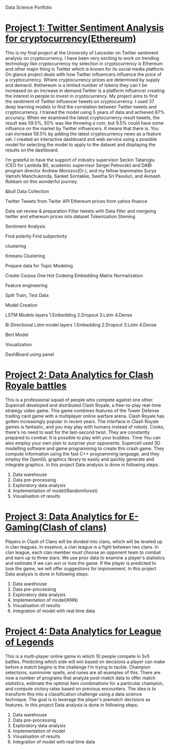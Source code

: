 Data Science Portfolio

# [Project 1: Twitter Sentiment Analysis for cryptocurrency(Ethereum)](https://github.com/dharmateja4444/Twittersentimentianalyis-/blob/main/Dashboard.ipynb)

 This is my final project at the University of Leicester on Twitter sentiment analysis on cryptocurrency. I have been very exciting to work on trending technology like cryptocurrency my selection in cryptocurrency is Ethereum and other major thing is Twitter which is known for its social media platform. On glance project deals with how Twitter influencers influence the price of a cryptocurrency. Where cryptocurrency prices are determined by supply and demand. #ethereum is a limited number of tokens they can`t be increased on an increase in demand.Twitter is a platform influencer creating the interest in people to invest in cryptocurrency.
 My project aims to find the sentiment of Twitter influencer tweets on cryptocurrency.
 I used 37 deep learning models to find the correlation between Twitter tweets and cryptocurrency. I trained the model using 5 years of data and achieved 87% accuracy. When we examined the latest cryptocurrency result tweets, the result was 59.5%, 50% was like throwing a coin, but 9.5% could have some influence on the market by Twitter influencers. It means that there is. You can increase 59.5% by adding the latest cryptocurrency news as a feature set. I created an interactive dashboard and web service using a possible model for selecting the model to apply to the dataset and displaying the results on the dashboard.

I’m grateful to have the support of industry supervisor Seckin Tataroglu (CEO for Lambda BI), academic supervisor Sergei Petrovskii and DABI program director Andrew Morozov(Dr.), and my fellow teammates Surya Vamshi Manchukonda, Sanket Sontakke, Swetha Sri Pavuluri, and Avinash Rokkam on this wonderful journey.

&bull Data Collection

Twitter Tweets from Twiter API 
Ethereum prices from yahoo finance

Data set review & preparation
Filter tweets with Data filter and mergeing twitter and ethereum prices into dataset
Tokenization
Steming

Sentiment Analysis

Find polarity
Find subjectivity

clustering 

Kmeans Clustering

Prepare data for Topic Modeling

Create Corpus
One Hot Codeing
Embedding Matrix
Normalization 

Feature engineering

Split Train, Test Data

Model Creation

LSTM Models layers 
1.Embedding
2.Dropout
3.Lstm
4.Dense

Bi Directional Lstm model layers
1.Embedding
2.Dropout
3.Lstm
4.Dense

Bert Model

Visualization  

DashBoard using panel 


# [Project 2: Data Analytics for Clash Royale battles](https://github.com/dharmateja4444/Clash-Royale/blob/main/8V280L8VQ-clash-royale-da%20(1).csv)

This is a professional squad of people who compete against one other. Supercell developed and distributed Clash Royale, a free-to-play real-time strategy video game. This game combines features of the Tower Defense trading card game with a multiplayer online warfare arena. Clash Royale has gotten increasingly popular in recent years. The interface in Clash Royale games is fantastic, and you may play with humans instead of robots. Cooks, there's no need to wait for the last-second twist. They are constantly prepared to combat. It is possible to play with your buddies. Time You can also employ your own plan to surprise your opponents. Supercell used 3D modelling software and game programming to create this crash game. They compute information using the fast C++ programming language, and they employ the OpenGL graphics library to easily and quickly generate and integrate graphics.
In this project Data analysis is done in following steps:
1. Data warehouse
2. Data pre-processing
3. Exploratory data analysis
4. Implementation of model(Randomforest)
5. Visualisation of results



# [Project 3: Data Analytics for E- Gaming(Clash of clans)](https://github.com/dharmateja4444/Data-Analytics-for-esports/blob/main/clash%20of%20clans.ipynb)

Players in Clash of Clans will be divided into clans, which will be leveled up in clan leagues. In essence, a clan league is a fight between two clans. In clan league, each clan member must choose an opponent team to combat and earn up to three stars. We use prior data to examine a player's statistics and estimate if we can win or lose the game. If the player is predicted to lose the game, we will offer suggestions for improvement.
In this project Data analysis is done in following steps:
1. Data warehouse
2. Data pre-processing
3. Exploratory data analysis
4. Implementation of model(KNN)
5. Visualisation of results
6. Integration of model with real time data



# [Project 4: Data Analytics for League of Legends](https://github.com/dharmateja4444/lol/blob/main/3.Machine%20Learning.ipynb)

This is a multi-player online game in which 10 people compete in 5v5 battles. Predicting which side will win based on decisions a player can make before a match begins is the challenge I'm trying to tackle. Champion selections, summoner spells, and runes are all examples of this. There are now a number of programs that analyze post-match data to offer match statistics, estimate the optimal item combinations for a particular champion, and compute victory rates based on previous encounters. The idea is to transform this into a classification challenge using a data science technique. The goal is to leverage the player's prematch decisions as features.
In this project Data analysis is done in following steps:
1. Data warehouse
2. Data pre-processing
3. Exploratory data analysis
4. Implementation of model
5. Visualisation of results
6. Integration of model with real time data



